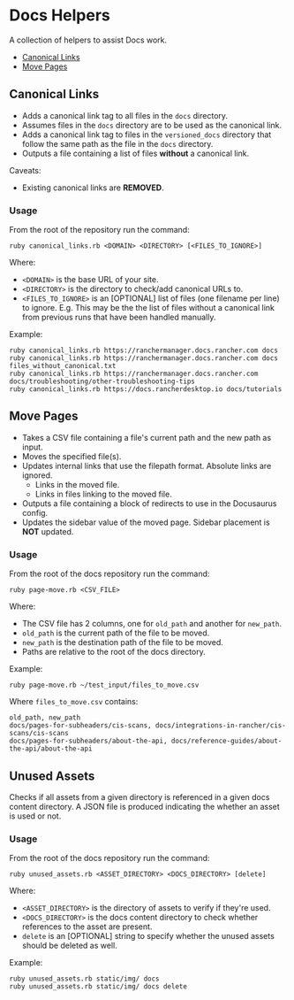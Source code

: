 # Docs Helpers

A collection of helpers to assist Docs work.

- [Canonical Links](#canonical-links)
- [Move Pages](#move-pages)

## Canonical Links

- Adds a canonical link tag to all files in the `docs` directory. 
- Assumes files in the `docs` directory are to be used as the canonical link.
- Adds a canonical link tag to files in the `versioned_docs` directory that follow the same path as the file in the `docs` directory.
- Outputs a file containing a list of files **without** a canonical link.

Caveats:
- Existing canonical links are **REMOVED**.

### Usage

From the root of the repository run the command:

```
ruby canonical_links.rb <DOMAIN> <DIRECTORY> [<FILES_TO_IGNORE>]
```

Where:
- `<DOMAIN>` is the base URL of your site.
- `<DIRECTORY>` is the directory to check/add canonical URLs to.
- `<FILES_TO_IGNORE>` is an [OPTIONAL] list of files (one filename per line) to ignore. E.g. This may be the the list of files without a canonical link from previous runs that have been handled manually.

Example:

```
ruby canonical_links.rb https://ranchermanager.docs.rancher.com docs
ruby canonical_links.rb https://ranchermanager.docs.rancher.com docs files_without_canonical.txt
ruby canonical_links.rb https://ranchermanager.docs.rancher.com docs/troubleshooting/other-troubleshooting-tips
ruby canonical_links.rb https://docs.rancherdesktop.io docs/tutorials
```

## Move Pages

- Takes a CSV file containing a file's current path and the new path as input.
- Moves the specified file(s).
- Updates internal links that use the filepath format. Absolute links are ignored.
  - Links in the moved file.
  - Links in files linking to the moved file. 
- Outputs a file containing a block of redirects to use in the Docusaurus config.
- Updates the sidebar value of the moved page. Sidebar placement is **NOT** updated.

### Usage

From the root of the docs repository run the command:

```
ruby page-move.rb <CSV_FILE>
```

Where:

- The CSV file has 2 columns, one for `old_path` and another for `new_path`.
- `old_path` is the current path of the file to be moved.
- `new_path` is the destination path of the file to be moved.
- Paths are relative to the root of the docs directory.

Example:

```
ruby page-move.rb ~/test_input/files_to_move.csv
```

Where `files_to_move.csv` contains:

```
old_path, new_path
docs/pages-for-subheaders/cis-scans, docs/integrations-in-rancher/cis-scans/cis-scans
docs/pages-for-subheaders/about-the-api, docs/reference-guides/about-the-api/about-the-api
```

## Unused Assets

Checks if all assets from a given directory is referenced in a given docs content directory. A JSON file is produced indicating the whether an asset is used or not.

### Usage

From the root of the docs repository run the command:

```
ruby unused_assets.rb <ASSET_DIRECTORY> <DOCS_DIRECTORY> [delete]
```

Where:

- `<ASSET_DIRECTORY>` is the directory of assets to verify if they're used.
- `<DOCS_DIRECTORY>` is the docs content directory to check whether references to the asset are present.
- `delete` is an [OPTIONAL] string to specify whether the unused assets should be deleted as well.

Example:

```
ruby unused_assets.rb static/img/ docs
ruby unused_assets.rb static/img/ docs delete
```
